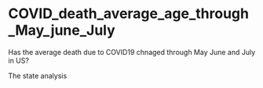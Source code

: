 # COVID_death_average_age_through_May_june_July
Has the average death due to COVID19 chnaged through May June and July in US?

The state analysis 
